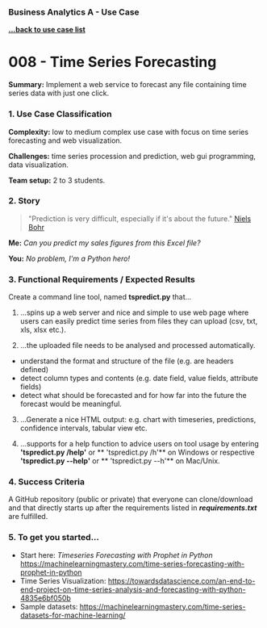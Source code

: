 ### Business Analytics A - Use Case
**[...back to use case list](/../../blob/main/README.md)**

# 008 - Time Series Forecasting
**Summary:** Implement a web service to forecast any file containing time series data
with just one click.
### 1. Use Case Classification
**Complexity:**  low to medium complex use case with focus on 
time series forecasting and web visualization. 

**Challenges:** time series procession and prediction, web gui programming,
data visualization.

**Team setup:** 2 to 3 students.

### 2. Story
> "Prediction is very difficult, especially if it's about the future." [Niels Bohr](https://en.wikipedia.org/wiki/Niels_Bohr)

**Me:** *Can you predict my sales figures from this Excel file?*   

**You:** *No problem, I'm a Python hero!*


### 3. Functional Requirements / Expected Results
Create a command line tool, named **tspredict.py** that... 

1. ...spins up a web server and nice and simple to use web page where 
   users can easily predict time series from files they can upload 
   (csv, txt, xls, xlsx etc.).


2. ...the uploaded file needs to be analysed and processed automatically.
  - understand the format and structure of the file (e.g. are headers defined)
  - detect column types and contents (e.g. date field, value fields, attribute 
    fields)
  - detect what should be forecasted and for how far into the future the forecast
    would be meaningful.
    

3. ...Generate a nice HTML output: e.g. chart with timeseries, predictions, confidence 
   intervals, tabular view etc.
   
  
4. ...supports for a help function to advice users on tool usage by entering 
   **'tspredict.py /help'** or ** 'tspredict.py /h'** on Windows or respective
   **'tspredict.py --help'** or  ** 'tspredict.py --h'** on Mac/Unix.


### 4. Success Criteria
A GitHub repository (public or private) that everyone can clone/download and that
directly starts up after the requirements listed in ***requirements.txt*** are fulfilled.

### 5. To get you started...
 - Start here: *Timeseries Forecasting with Prophet in Python*
   https://machinelearningmastery.com/time-series-forecasting-with-prophet-in-python
 - Time Series Visualization: https://towardsdatascience.com/an-end-to-end-project-on-time-series-analysis-and-forecasting-with-python-4835e6bf050b
 - Sample datasets: https://machinelearningmastery.com/time-series-datasets-for-machine-learning/
 

